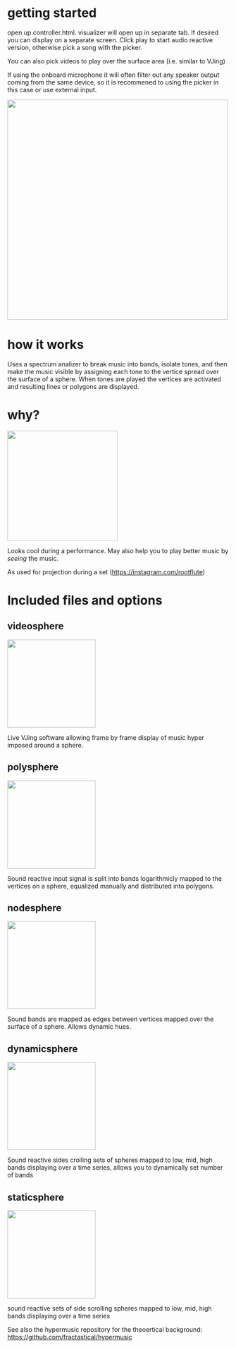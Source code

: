 




# getting started

open up controller.html. visualizer will open up in separate tab. If desired you can display on a separate screen. Click play to start audio reactive version, otherwise pick a song with the picker. 

You can also pick videos to play over the surface area (i.e. similar to VJing)

If using the onboard microphone it will often filter out any speaker output coming from the same device, so it is recommened to using the picker in this case or use external input. 


<img src="https://github.com/fractastical/sonicsourcecode/assets/589191/4326f557-a1d6-4310-a3bf-826be4644dac" width="500" />

# how it works

Uses a spectrum analizer to break music into bands, isolate tones, and then make the music visible by assigning each tone to the vertice spread over the surface of a sphere. When tones are played the vertices are activated and resulting lines or polygons are displayed. 

# why?

<img src="https://github.com/fractastical/sonicsourcecode/assets/589191/9fd329b2-dc12-4f12-94b9-3f2b7dfd4cd6" width="250" />

Looks cool during a performance. May also help you to play better music by *seeing* the music. 

As used for projection during a set (https://instagram.com/rootflute) 


# Included files and options

## videosphere

<img src="https://github.com/fractastical/sonicsourcecode/assets/589191/3b94708f-2f0a-40cd-89d1-2f8e859b6349" width="200" height="200" />

Live VJing software allowing frame by frame display of music hyper imposed around a sphere. 

##  polysphere

<img src="https://github.com/fractastical/sonicsourcecode/assets/589191/dfa2e145-26e9-43e6-8758-588dd2bee8df" width="200" height="200" />

Sound reactive input signal is split into bands logarithmicly mapped to the vertices on a sphere, equalized manually and distributed into polygons. 

##  nodesphere

<img src="https://github.com/fractastical/sonicsourcecode/assets/589191/301f81b2-2ee1-4a05-9067-ec538fe68a69" width="200" height="200" />

Sound bands are mapped as edges between vertices mapped over the surface of a sphere. Allows dynamic hues.  

##  dynamicsphere

<img src="https://github.com/fractastical/sonicsourcecode/assets/589191/2d287873-0ade-415d-84ba-769398e86445" width="200" height="200" />

Sound reactive sides crolling sets of spheres mapped to low, mid, high bands displaying over a time series, allows you to dynamically set number of bands

## staticsphere

<img src="https://github.com/fractastical/sonicsourcecode/assets/589191/1d5cbfab-e8d1-461b-a2f7-209d5a95170d" width="200" height="200" />

sound reactive sets of side scrolling spheres mapped to low, mid, high bands displaying over a time series



See also the hypermusic repository for the theoertical background: https://github.com/fractastical/hypermusic


